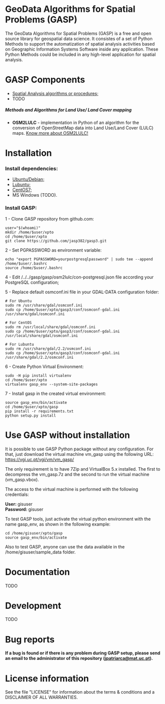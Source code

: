 GeoData Algorithms for Spatial Problems (GASP)
====================

The GeoData Algorithms for Spatial Problems (GASP) is a free and open source library for geospatial data science.
It consistes of a set of Python Methods to support the automatization of spatial analysis activities based on Geographic Information Systems Software inside any application. These Python Methods could be included in any high-level application for spatial analysis.

GASP Components
====================

- [Spatial Analysis algorithms or procedures;](/doc/components/spatial_analysis.md)
- TODO

##### Methods and Algorithms for Land Use/ Land Cover mapping #####

- **OSM2LULC** - implementation in Python of an algorithm for the conversion of OpenStreetMap data into Land Use/Land Cover (LULC) maps. [Know more about OSM2LULC!](/gasp/alg/osm2lulc/)

Installation
====================

### Install dependencies: ###

- [Ubuntu/Debian;](/doc/instalation/DOC_DEBIAN.md)
- [Lubuntu;](/doc/instalation/DOC_LUBUNTU.md)
- [CentOS7;](/doc/instalation/DOC_CENTOS.md)
- MS Windows (TODO).

### Install GASP: ###

1 - Clone GASP repository from github.com:

	user="$(whoami)"
	mkdir /home/$user/xpto
	cd /home/$user/xpto
	git clone https://github.com/jasp382/gasp3.git

2 - Set PGPASSWORD as environment variable:

	echo "export PGPASSWORD=yourpostgresqlpassword" | sudo tee --append /home/$user/.bashrc
	source /home/$user/.bashrc

4 - Edit /../../gasp/gasp/osm2lulc/con-postgresql.json file according your PostgreSQL configuration;

5 - Replace default osmconf.ini file in your GDAL-DATA configuration folder:

	# For Ubuntu
	sudo rm /usr/share/gdal/osmconf.ini
	sudo cp /home/$user/xpto/gasp3/conf/osmconf-gdal.ini /usr/share/gdal/osmconf.ini

	# For CentOS
	sudo rm /usr/local/share/gdal/osmconf.ini
	sudo cp /home/$user/xpto/gasp3/conf/osmconf-gdal.ini /usr/local/share/gdal/osmconf.ini
	
	# For Lubuntu
	sudo rm /usr/share/gdal/2.2/osmconf.ini
	sudo cp /home/$user/xpto/gasp3/conf/osmconf-gdal.ini /usr/share/gdal/2.2/osmconf.ini

6 - Create Python Virtual Environment:

	sudo -H pip install virtualenv
	cd /home/$user/xpto
	virtualenv gasp_env --system-site-packages

7 - Install gasp in the created virtual environment:

	source gasp_env/bin/activate
	cd /home/$user/xpto/gasp
	pip install -r requirements.txt
	python setup.py install

Use GASP without installation
====================

It is possible to use GASP Python package without any configuration. For that, just download the virtual machine vm_gasp using the following URL: https://vgi.uc.pt/vgi/vm/vm_gasp/

The only requirement is to have 7Zip and VirtualBox 5.x installed. The first to decompress the vm_gasp.7z and the second to run the virtual machine (vm_gasp.vbox).

The access to the virtual machine is performed with the following credentials:

<b>User: </b>gisuser
<br>
<b>Password: </b>gisuser

To test GASP tools, just activate the virtual python environment with the name gasp_env, as shown in the following example:

	cd /home/gisuser/xpto/gasp
	source gasp_env/bin/activate

Also to test GASP, anyone can use the data available in the /home/gisuser/sample_data folder.

Documentation
====================
TODO

Development
====================
TODO

Bug reports
====================
<b>If a bug is found or if there is any problem during GASP setup, please send an email to the administrator of this repository (jpatriarca@mat.uc.pt).</b>

License information
====================

See the file \"LICENSE\" for information about the terms & conditions and a DISCLAIMER OF ALL WARRANTIES.